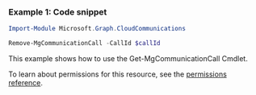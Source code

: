 ### Example 1: Code snippet

```powershellImport-Module Microsoft.Graph.CloudCommunications

Remove-MgCommunicationCall -CallId $callId
```
This example shows how to use the Get-MgCommunicationCall Cmdlet.
To learn about permissions for this resource, see the [permissions reference](/graph/permissions-reference).

